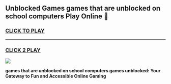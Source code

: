 
## Unblocked Games games that are unblocked on school computers Play Online 👋
<h3>
<a href="https://news.freeplayer.one?title=games_that_are_unblocked_on_school_computers&ref=17F">CLICK TO PLAY</a></h3>
<hr>

<h3>
<a href="https://news.freeplayer.one?title=games_that_are_unblocked_on_school_computers&ref=17F">CLICK 2 PLAY</a>
  
</h3>

<a href="https://news.freeplayer.one?title=games_that_are_unblocked_on_school_computers&ref=17F/"><img src="https://clearcache.store/games.png"></a>


**games that are unblocked on school computers games unblocked: Your Gateway to Fun and Accessible Online Gaming**
